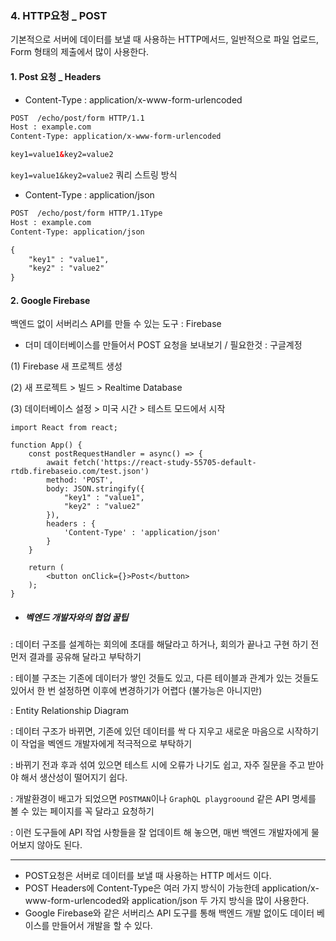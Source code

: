 ### 4. HTTP요청 _ POST

기본적으로 서버에 데이터를 보낼 때 사용하는 HTTP메서드, 일반적으로 파일 업로드, Form 형태의 제출에서 많이 사용한다. 



#### 1. Post 요청 _ Headers 

* Content-Type : application/x-www-form-urlencoded

```html
POST  /echo/post/form HTTP/1.1
Host : example.com
Content-Type: application/x-www-form-urlencoded

key1=value1&key2=value2
```

`key1=value1&key2=value2` 쿼리 스트링 방식 



* Content-Type : application/json

```html
POST  /echo/post/form HTTP/1.1Type
Host : example.com
Content-Type: application/json

{
	"key1" : "value1",
	"key2" : "value2"
}
```



#### 2. Google Firebase

백엔드 없이 서버리스 API를 만들 수 있는 도구 : Firebase

* 더미 데이터베이스를 만들어서 POST 요청을 보내보기 / 필요한것 : 구글계정 

 (1) Firebase 새 프로젝트 생성 

(2) 새 프로젝트 > 빌드 > Realtime Database

(3) 데이터베이스 설정 > 미국 시간 > 테스트 모드에서 시작 

```react
import React from react;

function App() {
    const postRequestHandler = async() => {
        await fetch('https://react-study-55705-default-rtdb.firebaseio.com/test.json')
        method: 'POST',
        body: JSON.stringify({
            "key1" : "value1",
            "key2" : "value2"
        }),
        headers : {
            'Content-Type' : 'application/json'
        }
    }
    
    return (
        <button onClick={}>Post</button>
    );
}
```



* ##### 벡엔드 개발자와의 협업 꿀팁 

: 데이터 구조를 설계하는 회의에 초대를 해달라고 하거나, 회의가 끝나고 구현 하기 전 먼저 결과를 공유해 달라고 부탁하기 

: 테이블 구조는 기존에 데이터가 쌓인 것들도 있고, 다른 테이블과 관계가 있는 것들도 있어서 한 번 설정하면 이후에 변경하기가 어렵다 (불가능은 아니지만)

: Entity Relationship Diagram

: 데이터 구조가 바뀌면, 기존에 있던 데이터를 싹 다 지우고 새로운 마음으로 시작하기 이 작업을 벡엔드 개발자에게 적극적으로 부탁하기 

: 바뀌기 전과 후과 섞여 있으면 테스트 시에 오류가 나기도 쉽고, 자주 질문을 주고 받아야 해서 생산성이 떨어지기 쉽다.

: 개발환경이 배고가 되었으면 `POSTMAN`이나 `GraphQL playgroound` 같은 API 명세를 볼 수 있는 페이지를 꼭 달라고 요청하기 

: 이런 도구들에 API 작업 사항들을 잘 업데이트 해 놓으면, 매번 백엔드 개발자에게 물어보지 않아도 된다. 



---



* POST요청은 서버로 데이터를 보낼 때 사용하는 HTTP 메서드 이다. 
* POST Headers에 Content-Type은 여러 가지 방식이 가능한데 application/x-www-form-urlencoded와 application/json 두 가지 방식을 많이 사용한다. 
* Google Firebase와 같은 서버리스 API 도구를 통해 백엔드 개발 없이도 데이터 베이스를 만들어서 개발을 할 수 있다. 

